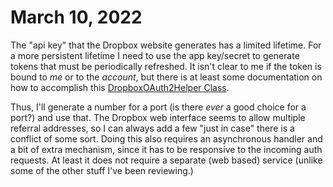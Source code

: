 # March 10, 2022

The "api key" that the Dropbox website generates has a limited lifetime.  For a
more persistent lifetime I need to use the app key/secret to generate tokens
that must be periodically refreshed. It isn't clear to me if the token is bound
to _me_ or to the _account_, but there is at least some documentation on how to
accomplish this [DropboxOAuth2Helper
Class](https://dropbox.github.io/dropbox-sdk-dotnet/html/T_Dropbox_Api_DropboxOAuth2Helper.htm).

Thus, I'll generate a number for a port (is there _ever_ a good choice for a
port?) and use that.  The Dropbox web interface seems to allow multiple referral
addresses, so I can always add a few "just in case" there is a conflict of some
sort.  Doing this also requires an asynchronous handler and a bit of extra
mechanism, since it has to be responsive to the incoming auth requests. At least
it does not require a separate (web based) service (unlike some of the other
stuff I've been reviewing.)
